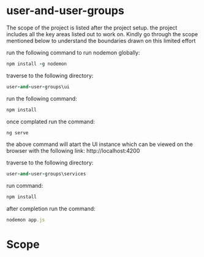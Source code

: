 # user-and-user-groups

The scope of the project is listed after the project setup. the project includes all the key areas listed out to work on. Kindly go through the scope mentioned below to understand the boundaries drawn on this limited effort

run the following command to run nodemon globally:
```ruby
npm install -g nodemon
```

traverse to the following directory:
```ruby
user-and-user-groups\ui
```

run the following command:
```ruby
npm install
```

once complated run the command:
```ruby
ng serve
```

the above command will atart the UI instance which can be viewed on the browser with the following link:
http://localhost:4200

traverse to the following directory:
```ruby
user-and-user-groups\services
```

run command:
```ruby
npm install
```

after completion run the command:
```ruby
nodemon app.js
```


# Scope

